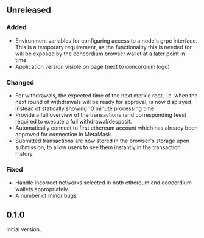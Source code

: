 ## Unreleased

### Added
- Environment variables for configuring access to a node's grpc interface. This is a temporary requirement, as the functionality this is needed for will be exposed by the concordium browser wallet at a later point in time.
- Application version visible on page (next to concordium logo)

### Changed
- For withdrawals, the expected time of the next merkle root, i.e. when the next round of withdrawals will be ready for approval, is now displayed instead of statically showing 10 minute processing time.
- Provide a full overview of the transactions (and corresponding fees) required to execute a full withdrawal/desposit.
- Automatically connect to first ethereum account which has already been approved for connection in MetaMask.
- Submitted transactions are now stored in the browser's storage upon submission, to allow users to see them instantly in the transaction history.

### Fixed
- Handle incorrect networks selected in both ethereum and concordium wallets appropriately.
- A number of minor bugs

## 0.1.0

Initial version.
